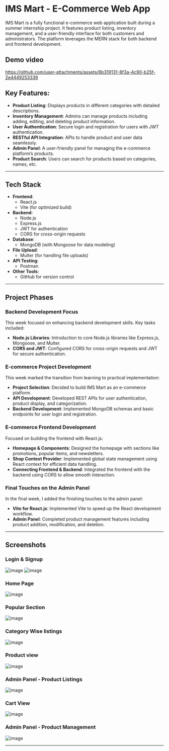 # IMS Mart - E-Commerce Web App

IMS Mart is a fully functional e-commerce web application built during a summer internship project. It features product listing, inventory management, and a user-friendly interface for both customers and administrators. The platform leverages the MERN stack for both backend and frontend development.

## Demo video


https://github.com/user-attachments/assets/6b319131-8f3a-4c90-b25f-2e4449253339




## Key Features:
- **Product Listing**: Displays products in different categories with detailed descriptions.
- **Inventory Management**: Admins can manage products including adding, editing, and deleting product information.
- **User Authentication**: Secure login and registration for users with JWT authentication.
- **RESTful API Integration**: APIs to handle product and user data seamlessly.
- **Admin Panel**: A user-friendly panel for managing the e-commerce platform’s products.
- **Product Search**: Users can search for products based on categories, names, etc.

---

## Tech Stack

- **Frontend**: 
  - React.js
  - Vite (for optimized build)
- **Backend**: 
  - Node.js
  - Express.js
  - JWT for authentication
  - CORS for cross-origin requests
- **Database**: 
  - MongoDB (with Mongoose for data modeling)
- **File Upload**: 
  - Multer (for handling file uploads)
- **API Testing**: 
  - Postman
- **Other Tools**: 
  - GitHub for version control

---

## Project Phases

### Backend Development Focus
This week focused on enhancing backend development skills. Key tasks included:
- **Node.js Libraries**: Introduction to core Node.js libraries like Express.js, Mongoose, and Multer.
- **CORS and JWT**: Configured CORS for cross-origin requests and JWT for secure authentication.

### E-commerce Project Development
This week marked the transition from learning to practical implementation:
- **Project Selection**: Decided to build IMS Mart as an e-commerce platform.
- **API Development**: Developed REST APIs for user authentication, product display, and categorization.
- **Backend Development**: Implemented MongoDB schemas and basic endpoints for user login and registration.

### E-commerce Frontend Development
Focused on building the frontend with React.js:
- **Homepage & Components**: Designed the homepage with sections like promotions, popular items, and newsletters.
- **Shop Context Provider**: Implemented global state management using React context for efficient data handling.
- **Connecting Frontend & Backend**: Integrated the frontend with the backend using CORS to allow smooth interaction.

### Final Touches on the Admin Panel
In the final week, I added the finishing touches to the admin panel:
- **Vite for React.js**: Implemented Vite to speed up the React development workflow.
- **Admin Panel**: Completed product management features including product addition, modification, and deletion.

---

## Screenshots

### Login & Signup
![image](https://github.com/user-attachments/assets/f9d64e98-7e8d-49af-84e8-fbb9eb4a1f25)
![image](https://github.com/user-attachments/assets/c3101e65-d125-4210-b43a-88b55400dabe)

### Home Page
![image](https://github.com/user-attachments/assets/85ba4b46-6649-492a-9511-652ce58c60ec)

### Popular Section
![image](https://github.com/user-attachments/assets/1aeb5810-bca6-45e8-8c8c-ed71e54f745c)

### Category Wise listings 
![image](https://github.com/user-attachments/assets/ee334ef0-19d5-408e-8103-fb28603e2d41)

### Product view
![image](https://github.com/user-attachments/assets/1dd83cb8-e584-47fa-9563-26ca93e7499e)

### Admin Panel - Product Listings
![image](https://github.com/user-attachments/assets/d41abe60-218c-4653-92d2-072bf3bfbbb8)

### Cart View
![image](https://github.com/user-attachments/assets/7393e8ce-c029-4425-b63b-f248094ea256)

### Admin Panel - Product Management
![image](https://github.com/user-attachments/assets/9a63b8fc-4d30-4f99-8b1f-2a2a734d1398)


---
